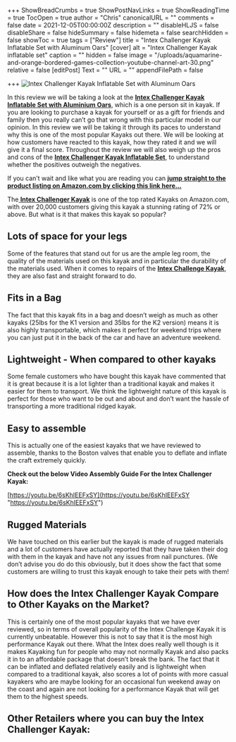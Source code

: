 +++
ShowBreadCrumbs = true
ShowPostNavLinks = true
ShowReadingTime = true
TocOpen = true
author = "Chris"
canonicalURL = ""
comments = false
date = 2021-12-05T00:00:00Z
description = ""
disableHLJS = false
disableShare = false
hideSummary = false
hidemeta = false
searchHidden = false
showToc = true
tags = ["Review"]
title = "Intex Challenger Kayak Inflatable Set with Aluminum Oars"
[cover]
alt = "Intex Challenger Kayak inflatable set"
caption = ""
hidden = false
image = "/uploads/aquamarine-and-orange-bordered-games-collection-youtube-channel-art-30.png"
relative = false
[editPost]
Text = ""
URL = ""
appendFilePath = false

+++
![Intex Challenger Kayak Inflatable Set with Aluminum Oars](https://m.media-amazon.com/images/I/81YZevt3C2L._AC_SX679_.jpg)

In this review we will be taking a look at the [**Intex Challenger Kayak Inflatable Set with Aluminium Oars**](#), which is a one person sit in kayak.  If you are looking to purchase a kayak for yourself or as a gift for friends and family then you really can’t go that wrong with this particular model in our opinion.  In this review we will be taking it through its paces to understand why this is one of the most popular Kayaks out there.  We will be looking at how customers have reacted to this kayak, how they rated it and we will give it a final score.  Throughout the review we will also weigh up the pros and cons of the [**Intex Challenger Kayak Inflatable Set**](#), to understand whether the positives outweigh the negatives.

If you can’t wait and like what you are reading you can [**jump straight to the product listing on Amazon.com by clicking this link here…**](#)

The[ **Intex Challenger Kayak**](#) is one of the top rated Kayaks on Amazon.com, with over 20,000 customers  giving this kayak a stunning rating of 72% or above.  But what is it that makes this kayak so popular?

## Lots of space for your legs

Some of the features that stand out for us are the ample leg room, the quality of the materials used on this kayak and in particular the durability of the materials used.  When it comes to repairs of the [**Intex Challenge Kayak**](#), they are also fast and straight forward to do.

## Fits in a Bag

The fact that this kayak fits in a bag and doesn’t weigh as much as other kayaks (25lbs for the K1 version and 35lbs for the K2 version) means it is also highly transportable, which makes it perfect for weekend trips where you can just put it in the back of the car and have an adventure weekend.

## Lightweight - When compared to other kayaks

Some female customers who have bought this kayak have commented that it is great because it is a lot lighter than a traditional kayak and makes it easier for them to transport.  We think the lightweight nature of this kayak is perfect for those who want to be out and about and don’t want the hassle of transporting a more traditional ridged kayak.

## Easy to assemble

This is actually one of the easiest kayaks that we have reviewed to assemble, thanks to the Boston valves that enable you to deflate and inflate the craft extremely quickly.

**Check out the below Video Assembly Guide For the Intex Challenger Kayak:**

[https://youtu.be/6sKhIEEFxSY](https://youtu.be/6sKhIEEFxSY "https://youtu.be/6sKhIEEFxSY")

## Rugged Materials

We have touched on this earlier but the kayak is made of rugged materials and a lot of customers have actually reported that they have taken their dog with them in the kayak and have not any issues from nail punctures.  (We don’t advise you do do this obviously, but it does show the fact that some customers are willing to trust this kayak enough to take their pets with them!

## How does the Intex Challenger Kayak Compare to Other Kayaks on the Market?

This is certainly one of the most popular kayaks that we have ever reviewed, so in terms of overall popularity of the Intex Challenge Kayak it is currently unbeatable.  However this is not to say that it is the most high performance Kayak out there.  What the Intex does really well though is it makes Kayaking fun for people who may not normally Kayak and also packs it in to an affordable package that doesn’t break the bank.  The fact that it can be inflated and deflated relatively easily and is lightweight when compared to a traditional kayak, also scores a lot of points with more casual kayakers who are maybe looking for an occasional fun weekend away on the coast and again are not looking for a performance Kayak that will get them to the highest speeds.

## Other Retailers where you can buy the Intex Challenger Kayak: